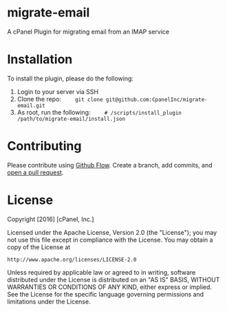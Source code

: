 # migrate-email

A cPanel Plugin for migrating email from an IMAP service

# Installation

To install the plugin, please do the following:

1. Login to your server via SSH
2. Clone the repo:
````    git clone git@github.com:CpanelInc/migrate-email.git````
3. As root, run the following:
````    # /scripts/install_plugin /path/to/migrate-email/install.json````

# Contributing

Please contribute using [Github Flow](https://guides.github.com/introduction/flow/). Create a branch, add commits, and [open a pull request](https://github.com/fraction/readme-boilerplate/compare/).

# License

Copyright [2016] [cPanel, Inc.]

Licensed under the Apache License, Version 2.0 (the "License");
you may not use this file except in compliance with the License.
You may obtain a copy of the License at

    http://www.apache.org/licenses/LICENSE-2.0

Unless required by applicable law or agreed to in writing, software
distributed under the License is distributed on an "AS IS" BASIS,
WITHOUT WARRANTIES OR CONDITIONS OF ANY KIND, either express or implied.
See the License for the specific language governing permissions and
limitations under the License.
